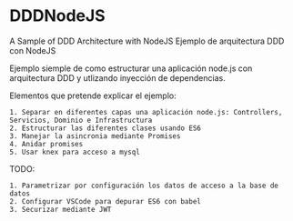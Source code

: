 # DDDNodeJS
A Sample of DDD Architecture with NodeJS
Ejemplo de arquitectura DDD con NodeJS

Ejemplo siemple de como estructurar una aplicación node.js con arquitectura DDD y utlizando inyección de dependencias.

Elementos que pretende explicar el ejemplo:

    1. Separar en diferentes capas una aplicación node.js: Controllers, Servicios, Dominio e Infrastructura
    2. Estructurar las diferentes clases usando ES6
    3. Manejar la asincronia mediante Promises
    4. Anidar promises
    5. Usar knex para acceso a mysql

TODO:

    1. Parametrizar por configuración los datos de acceso a la base de datos
    2. Configurar VSCode para depurar ES6 con babel
    3. Securizar mediante JWT


